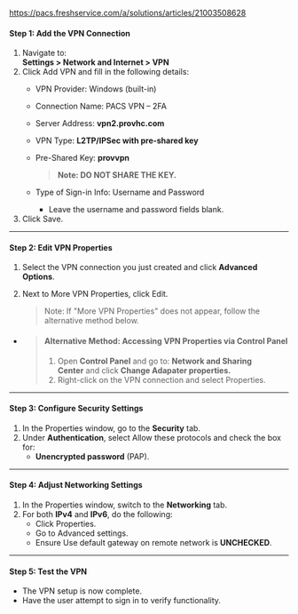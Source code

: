 https://pacs.freshservice.com/a/solutions/articles/21003508628

#### Step 1: Add the VPN Connection

1. Navigate to:  
    **Settings > Network and Internet > VPN**
2. Click Add VPN and fill in the following details:
    - VPN Provider: Windows (built-in)
    - Connection Name: PACS VPN – 2FA
    - Server Address: **vpn2.provhc.com**
    - VPN Type: **L2TP/IPSec with pre-shared key**
    - Pre-Shared Key: **provvpn**
        
        > **Note: DO NOT SHARE THE KEY.**
        
    - Type of Sign-in Info: Username and Password
        - Leave the username and password fields blank.
3. Click Save.

---

#### Step 2: Edit VPN Properties

1. Select the VPN connection you just created and click **Advanced Options**.
2. Next to More VPN Properties, click Edit.
    
    > Note: If "More VPN Properties" does not appear, follow the alternative method below.
    

  

- > #### Alternative Method: Accessing VPN Properties via Control Panel
    > 
    > 1. Open **Control Panel** and go to: **Network and Sharing Center** and click **Change Adapater properties.**
    > 2. Right-click on the VPN connection and select Properties.
    

---

#### Step 3: Configure Security Settings

1. In the Properties window, go to the **Security** tab.
2. Under **Authentication**, select Allow these protocols and check the box for:
    - **Unencrypted password** (PAP).

---

#### Step 4: Adjust Networking Settings

1. In the Properties window, switch to the **Networking** tab.
2. For both **IPv4** and **IPv6**, do the following:
    - Click Properties.
    - Go to Advanced settings.
    - Ensure Use default gateway on remote network is **UNCHECKED**.

---

#### Step 5: Test the VPN

- The VPN setup is now complete.
- Have the user attempt to sign in to verify functionality.